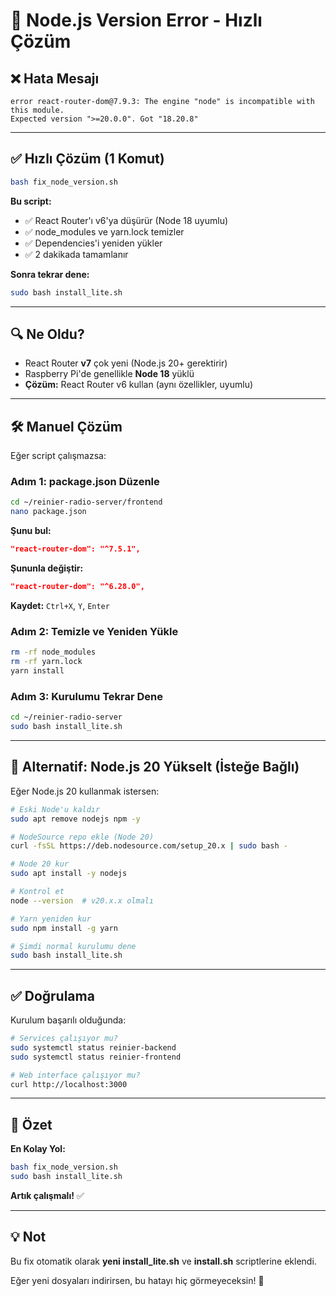 # 🔧 Node.js Version Error - Hızlı Çözüm

## ❌ Hata Mesajı

```
error react-router-dom@7.9.3: The engine "node" is incompatible with this module. 
Expected version ">=20.0.0". Got "18.20.8"
```

---

## ✅ Hızlı Çözüm (1 Komut)

```bash
bash fix_node_version.sh
```

**Bu script:**
- ✅ React Router'ı v6'ya düşürür (Node 18 uyumlu)
- ✅ node_modules ve yarn.lock temizler
- ✅ Dependencies'i yeniden yükler
- ✅ 2 dakikada tamamlanır

**Sonra tekrar dene:**
```bash
sudo bash install_lite.sh
```

---

## 🔍 Ne Oldu?

- React Router **v7** çok yeni (Node.js 20+ gerektirir)
- Raspberry Pi'de genellikle **Node 18** yüklü
- **Çözüm:** React Router v6 kullan (aynı özellikler, uyumlu)

---

## 🛠️ Manuel Çözüm

Eğer script çalışmazsa:

### Adım 1: package.json Düzenle
```bash
cd ~/reinier-radio-server/frontend
nano package.json
```

**Şunu bul:**
```json
"react-router-dom": "^7.5.1",
```

**Şununla değiştir:**
```json
"react-router-dom": "^6.28.0",
```

**Kaydet:** `Ctrl+X`, `Y`, `Enter`

### Adım 2: Temizle ve Yeniden Yükle
```bash
rm -rf node_modules
rm -rf yarn.lock
yarn install
```

### Adım 3: Kurulumu Tekrar Dene
```bash
cd ~/reinier-radio-server
sudo bash install_lite.sh
```

---

## 🚀 Alternatif: Node.js 20 Yükselt (İsteğe Bağlı)

Eğer Node.js 20 kullanmak istersen:

```bash
# Eski Node'u kaldır
sudo apt remove nodejs npm -y

# NodeSource repo ekle (Node 20)
curl -fsSL https://deb.nodesource.com/setup_20.x | sudo bash -

# Node 20 kur
sudo apt install -y nodejs

# Kontrol et
node --version  # v20.x.x olmalı

# Yarn yeniden kur
sudo npm install -g yarn

# Şimdi normal kurulumu dene
sudo bash install_lite.sh
```

---

## ✅ Doğrulama

Kurulum başarılı olduğunda:

```bash
# Services çalışıyor mu?
sudo systemctl status reinier-backend
sudo systemctl status reinier-frontend

# Web interface çalışıyor mu?
curl http://localhost:3000
```

---

## 📝 Özet

**En Kolay Yol:**
```bash
bash fix_node_version.sh
sudo bash install_lite.sh
```

**Artık çalışmalı!** ✅

---

## 💡 Not

Bu fix otomatik olarak **yeni install_lite.sh** ve **install.sh** scriptlerine eklendi.

Eğer yeni dosyaları indirirsen, bu hatayı hiç görmeyeceksin! 🎉
